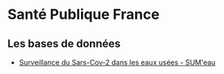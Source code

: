 # Santé Publique France

## Les bases de données
- [Surveillance du Sars-Cov-2 dans les eaux usées - SUM'eau](../bases/sumeau/sumeau.md)